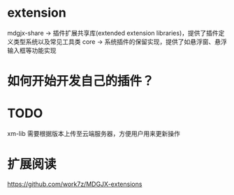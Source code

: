 # extension

mdgjx-share -> 插件扩展共享库(extended extension libraries)，提供了插件定义类型系统以及常见工具类 
core -> 系统插件的保留实现，提供了如悬浮窗、悬浮输入框等功能实现 

# 如何开始开发自己的插件？ 

# TODO

xm-lib 需要根据版本上传至云端服务器，方便用户用来更新操作

# 扩展阅读 

https://github.com/work7z/MDGJX-extensions